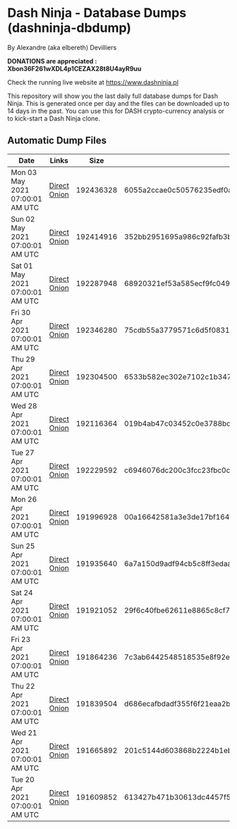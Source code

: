 # Dash Ninja - Database Dumps (dashninja-dbdump)
By Alexandre (aka elbereth) Devilliers

**DONATIONS are appreciated : Xbon36F261wXDL4p1CEZAX28t8U4ayR9uu**

Check the running live website at https://www.dashninja.pl

This repository will show you the last daily full database dumps for Dash Ninja. This is generated once per day and the files can be downloaded up to 14 days in the past.
You can use this for DASH crypto-currency analysis or to kick-start a Dash Ninja clone.


## Automatic Dump Files
| Date | Links | Size | SHA256 |
|--|--|--|--|
| Mon 03 May 2021 07:00:01 AM UTC | [Direct](https://oshi.at/pXbFMa) [Onion](http://oshiatwowvdbshka.onion/pXbFMa) | 192436328 | 6055a2ccae0c50576235edf0aecb99b74668d28afa735ecb35927562f5df006e | 
| Sun 02 May 2021 07:00:01 AM UTC | [Direct](https://oshi.at/svwPXc) [Onion](http://oshiatwowvdbshka.onion/svwPXc) | 192414916 | 352bb2951695a986c92fafb3b727144249b7f489e032981e3507392d533b0e67 | 
| Sat 01 May 2021 07:00:01 AM UTC | [Direct](https://oshi.at/zSKNAB) [Onion](http://oshiatwowvdbshka.onion/zSKNAB) | 192287948 | 68920321ef53a585ecf9fc049e23f5b27749aea765d50c41934be6ab2b141305 | 
| Fri 30 Apr 2021 07:00:01 AM UTC | [Direct](https://oshi.at/eqDSvg) [Onion](http://oshiatwowvdbshka.onion/eqDSvg) | 192346280 | 75cdb55a3779571c6d5f0831b5a27cdbfd6a7fa98852d812d55117f4986eff72 | 
| Thu 29 Apr 2021 07:00:01 AM UTC | [Direct](https://oshi.at/EeSgpY) [Onion](http://oshiatwowvdbshka.onion/EeSgpY) | 192304500 | 6533b582ec302e7102c1b3479d5a55f137a306a099eb5341befe3692612a2bfb | 
| Wed 28 Apr 2021 07:00:01 AM UTC | [Direct](https://oshi.at/rsrVcY) [Onion](http://oshiatwowvdbshka.onion/rsrVcY) | 192116364 | 019b4ab47c03452c0e3788bc20e77ced78a409b99e58e68c1318cd0468cd6911 | 
| Tue 27 Apr 2021 07:00:01 AM UTC | [Direct](https://oshi.at/qGGjxa) [Onion](http://oshiatwowvdbshka.onion/qGGjxa) | 192229592 | c6946076dc200c3fcc23fbc0c368d9c8ad83c3e39e5ef17b9d84fca3681254e0 | 
| Mon 26 Apr 2021 07:00:01 AM UTC | [Direct](https://oshi.at/CJuZfi) [Onion](http://oshiatwowvdbshka.onion/CJuZfi) | 191996928 | 00a16642581a3e3de17bf1643cb74bd15b8789de7312ba3ed718001e64970e20 | 
| Sun 25 Apr 2021 07:00:01 AM UTC | [Direct](https://oshi.at/yPDuJh) [Onion](http://oshiatwowvdbshka.onion/yPDuJh) | 191935640 | 6a7a150d9adf94cb5c8ff3edaa7f3d6f055f33f89a3747a7cf5d72c8c4ede76c | 
| Sat 24 Apr 2021 07:00:01 AM UTC | [Direct](https://oshi.at/AjXEWZ) [Onion](http://oshiatwowvdbshka.onion/AjXEWZ) | 191921052 | 29f6c40fbe62611e8865c8cf71202a50ff3af4e75c77cba768c03bae5679f5d8 | 
| Fri 23 Apr 2021 07:00:01 AM UTC | [Direct](https://oshi.at/HGkDAC) [Onion](http://oshiatwowvdbshka.onion/HGkDAC) | 191864236 | 7c3ab6442548518535e8f92edcff14a8c3c419db0fb16c212ca33f2df41f2833 | 
| Thu 22 Apr 2021 07:00:01 AM UTC | [Direct](https://oshi.at/muuJNP) [Onion](http://oshiatwowvdbshka.onion/muuJNP) | 191839504 | d686ecafbdadf355f6f21eaa2bd531bfec73e4a7688489facec7b81c5c4ed440 | 
| Wed 21 Apr 2021 07:00:01 AM UTC | [Direct](https://oshi.at/uBsFYT) [Onion](http://oshiatwowvdbshka.onion/uBsFYT) | 191665892 | 201c5144d603868b2224b1ebd9d365a986c4bbf37e847cc82641435fb71416b4 | 
| Tue 20 Apr 2021 07:00:01 AM UTC | [Direct](https://oshi.at/pmhfqi) [Onion](http://oshiatwowvdbshka.onion/pmhfqi) | 191609852 | 613427b471b30613dc4457f5b8bda8d625e440959b97c5385e6504057eaf6c68 | 
